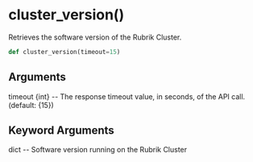 # cluster_version()

Retrieves the software version of the Rubrik Cluster.

```py
def cluster_version(timeout=15)
```

## Arguments
timeout {int} -- The response timeout value, in seconds, of the API call. (default: {15})


## Keyword Arguments
dict -- Software version running on the Rubrik Cluster



